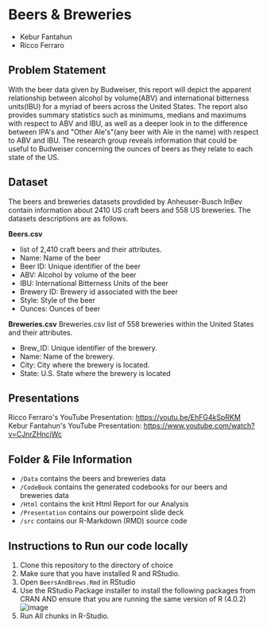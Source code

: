 # Beers & Breweries 
* Kebur Fantahun
* Ricco Ferraro

## Problem Statement
With the beer data given by Budweiser, this report will depict the apparent relationship between alcohol by volume(ABV) and international bitterness units(IBU) for a myriad of beers across the United States. The report also provides summary statistics such as minimums, medians and maximums with respect to ABV and IBU, as well as a deeper look in to the difference between IPA's and "Other Ale's"(any beer with Ale in the name) with respect to ABV and IBU. The research group reveals information that could be useful to Budweiser concerning the ounces of beers as they relate to each state of the US.

## Dataset
The beers and breweries datasets provdided by Anheuser-Busch InBev contain information about 2410 US craft beers and 558 US breweries. The datasets descriptions are as follows.

**Beers.csv**
- list of 2,410 craft beers and their attributes.
- Name: Name of the beer
- Beer ID: Unique identifier of the beer
- ABV: Alcohol by volume of the beer
- IBU: International Bitterness Units of the beer
- Brewery ID: Brewery id associated with the beer
- Style: Style of the beer
- Ounces: Ounces of beer

**Breweries.csv**
Breweries.csv list of 558 breweries within the United States and their attributes.
- Brew_ID: Unique identifier of the brewery.
- Name: Name of the brewery.
- City: City where the brewery is located.
- State: U.S. State where the brewery is located

## Presentations
Ricco Ferraro's YouTube Presentation: https://youtu.be/EhFG4kSpRKM  
Kebur Fantahun's YouTube Presentation: https://www.youtube.com/watch?v=CJnrZHncjWc

## Folder & File Information
- `/Data` contains the beers and breweries data
- `/CodeBook` contains the generated codebooks for our beers and breweries data
- `/Html` contains the knit Html Report for our Analysis
- `/Presentation` contains our powerpoint slide deck
- `/src` contains our R-Markdown (RMD) source code

## Instructions to Run our code locally
1. Clone this repository to the directory of choice
2. Make sure that you have installed R and RStudio. 
3. Open `BeersAndBrews.Rmd` in RStudio
4. Use the RStudio Package installer to install the following packages from CRAN AND ensure that you are running the same version of R (4.0.2)
![image](https://user-images.githubusercontent.com/13544830/110293890-fdd62a00-7fa3-11eb-8305-94bd48167a3a.png)
5. Run All chunks in R-Studio. 


